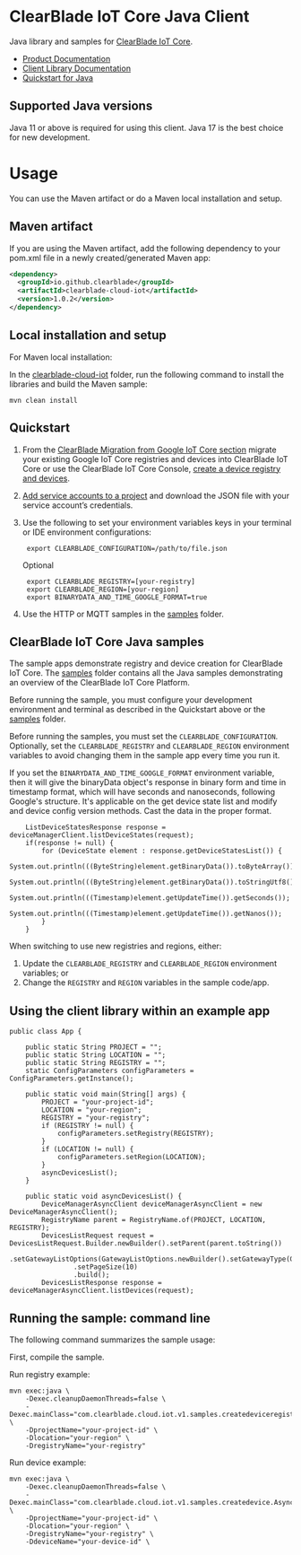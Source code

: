 # ClearBlade IoT Core Java Client

Java library and samples for [ClearBlade IoT Core][product-docs].

- [Product Documentation][product-docs]
- [Client Library Documentation][javasdk]
- [Quickstart for Java][quickstart]

## Supported Java versions

Java 11 or above is required for using this client. Java 17 is the best choice for new development.

# Usage

You can use the Maven artifact or do a Maven local installation and setup.

## Maven artifact

If you are using the Maven artifact, add the following dependency to your pom.xml file in a newly created/generated Maven app:

```xml
<dependency>
  <groupId>io.github.clearblade</groupId>
  <artifactId>clearblade-cloud-iot</artifactId>
  <version>1.0.2</version>
</dependency>
```

## Local installation and setup

For Maven local installation:

In the [clearblade-cloud-iot](./clearblade-cloud-iot) folder, run the following command to install the libraries and build the Maven sample:

    mvn clean install

## Quickstart

1. From the [ClearBlade Migration from Google IoT Core section](https://clearblade.atlassian.net/wiki/spaces/IC/pages/2202664969/Migration+from+Google+IoT+Core)
   migrate your existing Google IoT Core registries and devices into ClearBlade IoT Core or use the ClearBlade IoT Core Console, [create a device registry and devices](https://clearblade.atlassian.net/wiki/spaces/IC/pages/2202206388/Creating+registries+and+devices).

2. [Add service accounts to a project](https://clearblade.atlassian.net/wiki/spaces/IC/pages/2240675843/Add+service+accounts+to+a+project) and download the JSON file with your service account’s credentials.

3. Use the following to set your environment variables keys in your terminal or IDE environment configurations:

   ```
    export CLEARBLADE_CONFIGURATION=/path/to/file.json
   ```

   Optional

   ```
    export CLEARBLADE_REGISTRY=[your-registry]
    export CLEARBLADE_REGION=[your-region]
    export BINARYDATA_AND_TIME_GOOGLE_FORMAT=true
   ```

4. Use the HTTP or MQTT samples in the [samples](./clearblade-cloud-iot/samples) folder.

## ClearBlade IoT Core Java samples

The sample apps demonstrate registry and device creation for ClearBlade IoT Core. The [samples](./clearblade-cloud-iot/samples) folder contains all the Java samples demonstrating an overview of the ClearBlade IoT Core Platform.

Before running the sample, you must configure your development environment and terminal as described in the Quickstart above or the [samples](./clearblade-cloud-iot/samples) folder.

Before running the samples, you must set the `CLEARBLADE_CONFIGURATION`. Optionally, set the `CLEARBLADE_REGISTRY` and `CLEARBLADE_REGION` environment variables to avoid changing them in the sample app every time you run it.

If you set the `BINARYDATA_AND_TIME_GOOGLE_FORMAT` environment variable, then it will give the binaryData object's response in binary form and time in timestamp format, which will have seconds and nanoseconds, following Google's structure. It's applicable on the get device state list and modify and device config version methods. Cast the data in the proper format.

```
	ListDeviceStatesResponse response = deviceManagerClient.listDeviceStates(request);
	if(response != null) {
		for (DeviceState element : response.getDeviceStatesList()) {
			System.out.println(((ByteString)element.getBinaryData()).toByteArray());
			System.out.println(((ByteString)element.getBinaryData()).toStringUtf8());
			System.out.println(((Timestamp)element.getUpdateTime()).getSeconds());
			System.out.println(((Timestamp)element.getUpdateTime()).getNanos());
		}
	}
```

When switching to use new registries and regions, either:

1. Update the `CLEARBLADE_REGISTRY` and `CLEARBLADE_REGION` environment variables; or
2. Change the `REGISTRY` and `REGION` variables in the sample code/app.

## Using the client library within an example app

```
public class App {

	public static String PROJECT = "";
	public static String LOCATION = "";
	public static String REGISTRY = "";
	static ConfigParameters configParameters = ConfigParameters.getInstance();

	public static void main(String[] args) {
		PROJECT = "your-project-id";
		LOCATION = "your-region";
		REGISTRY = "your-registry";
		if (REGISTRY != null) {
			configParameters.setRegistry(REGISTRY);
		}
		if (LOCATION != null) {
			configParameters.setRegion(LOCATION);
		}
		asyncDevicesList();
	}

	public static void asyncDevicesList() {
		DeviceManagerAsyncClient deviceManagerAsyncClient = new DeviceManagerAsyncClient();
		RegistryName parent = RegistryName.of(PROJECT, LOCATION, REGISTRY);
		DevicesListRequest request = DevicesListRequest.Builder.newBuilder().setParent(parent.toString())
				.setGatewayListOptions(GatewayListOptions.newBuilder().setGatewayType(GatewayType.NON_GATEWAY).build())
				.setPageSize(10)
				.build();
		DevicesListResponse response = deviceManagerAsyncClient.listDevices(request);
```

## Running the sample: command line

The following command summarizes the sample usage:

First, compile the sample.

Run registry example:

    mvn exec:java \
    	-Dexec.cleanupDaemonThreads=false \
        -Dexec.mainClass="com.clearblade.cloud.iot.v1.samples.createdeviceregistry.SyncCreateDeviceRegistry" \
    	-DprojectName="your-project-id" \
    	-Dlocation="your-region" \
    	-DregistryName="your-registry"

Run device example:

    mvn exec:java \
    	-Dexec.cleanupDaemonThreads=false \
        -Dexec.mainClass="com.clearblade.cloud.iot.v1.samples.createdevice.AsyncCreateDevice" \
    	-DprojectName="your-project-id" \
    	-Dlocation="your-region" \
    	-DregistryName="your-registry" \
    	-DdeviceName="your-device-id" \

[product-docs]: https://clearblade.atlassian.net/wiki/spaces/IC/overview
[javasdk]: https://clearblade.atlassian.net/wiki/spaces/IC/pages/2231173185/Java
[quickstart]: https://clearblade.atlassian.net/wiki/spaces/IC/pages/2352611329/Java+SDK+quick+start
